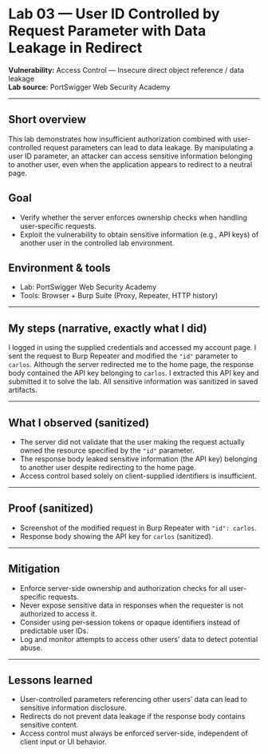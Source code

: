 # Lab 03 — User ID Controlled by Request Parameter with Data Leakage in Redirect

**Vulnerability:** Access Control — Insecure direct object reference / data leakage  
**Lab source:** PortSwigger Web Security Academy  


---

## Short overview
This lab demonstrates how insufficient authorization combined with user-controlled request parameters can lead to data leakage. By manipulating a user ID parameter, an attacker can access sensitive information belonging to another user, even when the application appears to redirect to a neutral page.

## Goal
- Verify whether the server enforces ownership checks when handling user-specific requests.  
- Exploit the vulnerability to obtain sensitive information (e.g., API keys) of another user in the controlled lab environment.

## Environment & tools
- Lab: PortSwigger Web Security Academy 
- Tools: Browser + Burp Suite (Proxy, Repeater, HTTP history)

---

## My steps (narrative, exactly what I did)
I logged in using the supplied credentials and accessed my account page. I sent the request to Burp Repeater and modified the `"id"` parameter to `carlos`. Although the server redirected me to the home page, the response body contained the API key belonging to `carlos`. I extracted this API key and submitted it to solve the lab. All sensitive information was sanitized in saved artifacts.

---

## What I observed (sanitized)
- The server did not validate that the user making the request actually owned the resource specified by the `"id"` parameter.  
- The response body leaked sensitive information (the API key) belonging to another user despite redirecting to the home page.  
- Access control based solely on client-supplied identifiers is insufficient.

---

## Proof (sanitized)
- Screenshot of the modified request in Burp Repeater with `"id": carlos`.  
- Response body showing the API key for `carlos` (sanitized).  


---

## Mitigation
- Enforce server-side ownership and authorization checks for all user-specific requests.  
- Never expose sensitive data in responses when the requester is not authorized to access it.  
- Consider using per-session tokens or opaque identifiers instead of predictable user IDs.  
- Log and monitor attempts to access other users’ data to detect potential abuse.

---

## Lessons learned
- User-controlled parameters referencing other users’ data can lead to sensitive information disclosure.  
- Redirects do not prevent data leakage if the response body contains sensitive content.  
- Access control must always be enforced server-side, independent of client input or UI behavior.
